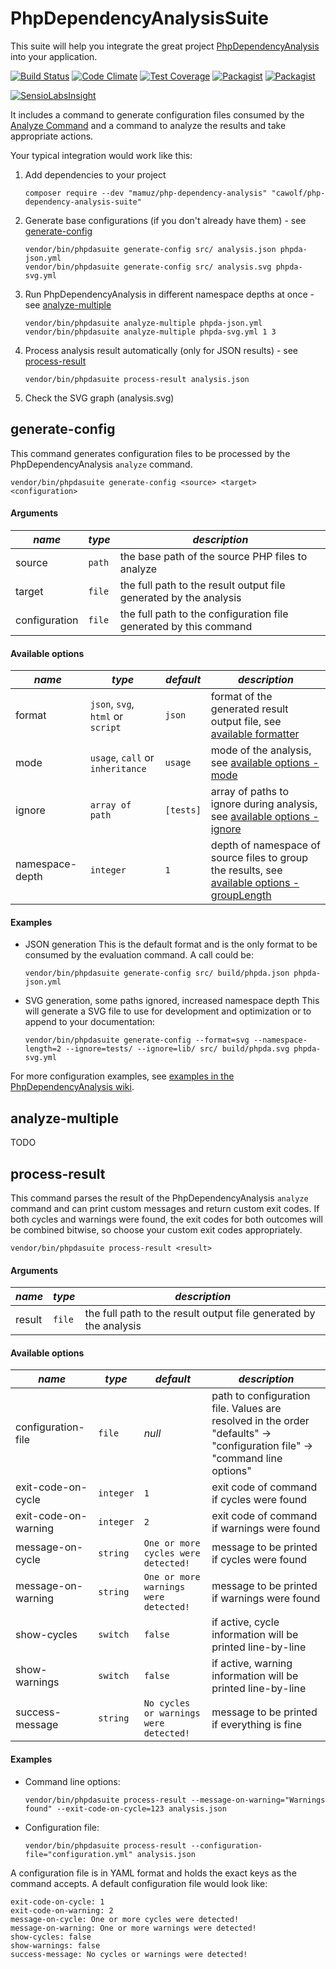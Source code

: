 PhpDependencyAnalysisSuite
==========================

This suite will help you integrate the great project [PhpDependencyAnalysis](https://github.com/mamuz/PhpDependencyAnalysis) into your application.

[![Build Status](https://travis-ci.org/cawolf/PhpDependencyAnalysisSuite.svg?branch=master)](https://travis-ci.org/cawolf/PhpDependencyAnalysisSuite)
[![Code Climate](https://codeclimate.com/github/cawolf/PhpDependencyAnalysisSuite/badges/gpa.svg)](https://codeclimate.com/github/cawolf/PhpDependencyAnalysisSuite)
[![Test Coverage](https://codeclimate.com/github/cawolf/PhpDependencyAnalysisSuite/badges/coverage.svg)](https://codeclimate.com/github/cawolf/PhpDependencyAnalysisSuite/coverage)
[![Packagist](https://img.shields.io/packagist/v/cawolf/php-dependency-analysis-suite.svg?maxAge=2592000)](https://packagist.org/packages/cawolf/php-dependency-analysis-suite)
[![Packagist](https://img.shields.io/packagist/l/cawolf/php-dependency-analysis-suite.svg?maxAge=2592000)](https://packagist.org/packages/cawolf/php-dependency-analysis-suite)

[![SensioLabsInsight](https://insight.sensiolabs.com/projects/e84ad272-306e-4cb8-926d-e5e1e1729e89/big.png)](https://insight.sensiolabs.com/projects/e84ad272-306e-4cb8-926d-e5e1e1729e89)

It includes a command to generate configuration files consumed by the [Analyze Command](https://github.com/mamuz/PhpDependencyAnalysis#usage) and a command to analyze the results and take appropriate actions.

Your typical integration would work like this:

1. Add dependencies to your project

    ```
    composer require --dev "mamuz/php-dependency-analysis" "cawolf/php-dependency-analysis-suite"
    ```

2. Generate base configurations (if you don't already have them) - see [generate-config](#generate-config)

    ```
    vendor/bin/phpdasuite generate-config src/ analysis.json phpda-json.yml
    vendor/bin/phpdasuite generate-config src/ analysis.svg phpda-svg.yml
    ```

3. Run PhpDependencyAnalysis in different namespace depths at once - see [analyze-multiple](#analyze-multiple)

    ```
    vendor/bin/phpdasuite analyze-multiple phpda-json.yml
    vendor/bin/phpdasuite analyze-multiple phpda-svg.yml 1 3
    ```

4. Process analysis result automatically (only for JSON results) - see [process-result](#process-result)

    ```
    vendor/bin/phpdasuite process-result analysis.json
    ```

5. Check the SVG graph (analysis.svg)


generate-config
---------------

This command generates configuration files to be processed by the PhpDependencyAnalysis `analyze` command.

    vendor/bin/phpdasuite generate-config <source> <target> <configuration>

#### Arguments

| *name* | *type* | *description* |
|---|---|---|
| source | `path` | the base path of the source PHP files to analyze |
| target | `file` | the full path to the result output file generated by the analysis |
| configuration | `file` | the full path to the configuration file generated by this command |

#### Available options

| *name* | *type* | *default* | *description* |
|---|---|---|---|
| format | `json`, `svg`, `html` or `script` | `json` | format of the generated result output file, see [available formatter](https://github.com/mamuz/PhpDependencyAnalysis/wiki/3.-Configuration#available-formatter) |
| mode | `usage`, `call` or `inheritance` | `usage` | mode of the analysis, see [available options - mode](https://github.com/mamuz/PhpDependencyAnalysis/wiki/3.-Configuration#available-options) |
| ignore | `array of path` | `[tests]` | array of paths to ignore during analysis, see [available options - ignore](https://github.com/mamuz/PhpDependencyAnalysis/wiki/3.-Configuration#available-options) |
| namespace-depth | `integer` | `1` | depth of namespace of source files to group the results, see [available options - groupLength](https://github.com/mamuz/PhpDependencyAnalysis/wiki/3.-Configuration#available-options) |

#### Examples

* JSON generation
    This is the default format and is the only format to be consumed by the evaluation command. A call could be:

    ```
    vendor/bin/phpdasuite generate-config src/ build/phpda.json phpda-json.yml
    ```

* SVG generation, some paths ignored, increased namespace depth
    This will generate a SVG file to use for development and optimization or to append to your documentation:

    ```
    vendor/bin/phpdasuite generate-config --format=svg --namespace-length=2 --ignore=tests/ --ignore=lib/ src/ build/phpda.svg phpda-svg.yml
    ```

For more configuration examples, see [examples in the PhpDependencyAnalysis wiki](https://github.com/mamuz/PhpDependencyAnalysis/wiki/4.-Examples).

analyze-multiple
----------------

TODO

process-result
--------------

This command parses the result of the PhpDependencyAnalysis `analyze` command and can print custom messages and return custom exit codes. If both cycles and warnings were found, the exit codes for both outcomes will be combined bitwise, so choose your custom exit codes appropriately.

    vendor/bin/phpdasuite process-result <result>

#### Arguments

| *name* | *type* | *description* |
|---|---|---|
| result | `file` | the full path to the result output file generated by the analysis |

#### Available options

| *name* | *type* | *default* | *description* |
|---|---|---|---|
| configuration-file | `file` | _null_ | path to configuration file. Values are resolved in the order "defaults" -> "configuration file" -> "command line options" |
| exit-code-on-cycle | `integer` | `1` | exit code of command if cycles were found |
| exit-code-on-warning | `integer` | `2` | exit code of command if warnings were found |
| message-on-cycle | `string` | `One or more cycles were detected!` | message to be printed if cycles were found |
| message-on-warning | `string` | `One or more warnings were detected!` | message to be printed if warnings were found |
| show-cycles | `switch` | `false` | if active, cycle information will be printed line-by-line |
| show-warnings | `switch` | `false` | if active, warning information will be printed line-by-line |
| success-message | `string` | `No cycles or warnings were detected!` | message to be printed if everything is fine |

#### Examples

* Command line options:

    ```
    vendor/bin/phpdasuite process-result --message-on-warning="Warnings found" --exit-code-on-cycle=123 analysis.json
    ```

* Configuration file:

    ```
    vendor/bin/phpdasuite process-result --configuration-file="configuration.yml" analysis.json
    ```

A configuration file is in YAML format and holds the exact keys as the command accepts. A default configuration file would look like:

```
exit-code-on-cycle: 1
exit-code-on-warning: 2
message-on-cycle: One or more cycles were detected!
message-on-warning: One or more warnings were detected!
show-cycles: false
show-warnings: false
success-message: No cycles or warnings were detected!
```
